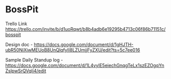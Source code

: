 # BossPit
Trello Link
https://trello.com/invite/b/d1uoRqwt/b8b4adb6e19295b4713c06f86b71151c/bosspit

Design doc -
https://docs.google.com/document/d/1gHJTH-ubR50NiXjwMEUoB8UnQlqfyII8LZUmjjFyZXU/edit?ts=5c7ee016

Sample Daily Standup log -
https://docs.google.com/document/d/1L4vylE5eiechGnqgTeLx1szEZOgqYnZslpwSrQVqIi4/edit
